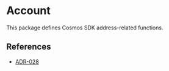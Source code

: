 # Account

This package defines Cosmos SDK address-related functions.

## References

+ [ADR-028](../../docs/architecture/adr-028-public-key-addresses.md)
